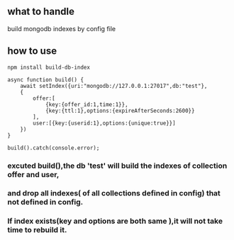 ## what to handle
build mongodb indexes by config file
## how to use
`npm install build-db-index`
```
async function build() {
    await setIndex({uri:"mongodb://127.0.0.1:27017",db:"test"},
    {
        offer:[
            {key:{offer_id:1,time:1}},
            {key:{ttl:1},options:{expireAfterSeconds:2600}}
        ],
        user:[{key:{userid:1},options:{unique:true}}]
    })
}

build().catch(console.error);
```
### excuted build(),the db 'test' will build the indexes of collection offer and user,
### and drop all indexes( of all collections defined in config) that not defined in config.
### If index exists(key and options are both same ),it will not take time to rebuild it.